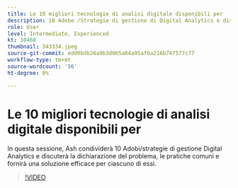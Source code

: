 ```yaml
---
title: Le 10 migliori tecnologie di analisi digitale disponibili per
description: 10 Adobe /Strategie di gestione di Digital Analytics e discutere la dichiarazione del problema, le pratiche comuni e fornire una soluzione efficace per ciascuno.
role: User
level: Intermediate, Experienced
kt: 10468
thumbnail: 343334.jpeg
source-git-commit: edd0bdb28a9b3d065a64a95af6a216b747577c77
workflow-type: tm+mt
source-wordcount: '56'
ht-degree: 0%

---
```


# Le 10 migliori tecnologie di analisi digitale disponibili per

In questa sessione, Ash condividerà 10 Adobi/strategie di gestione Digital Analytics e discuterà la dichiarazione del problema, le pratiche comuni e fornirà una soluzione efficace per ciascuno di essi.

>[!VIDEO](https://video.tv.adobe.com/v/343334/?quality=12&learn=on)
